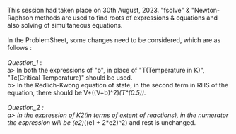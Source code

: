This session had taken place on 30th August, 2023. "fsolve" & "Newton-Raphson methods are used to find roots of expressions & equations and also solving of simultaneous equations.
<br/>
<br/>
In the ProblemSheet, some changes need to be considered, which are as follows : <br/>
<br/>
*Question_1* : 
<br/>
a> In both the expressions of "b", in place of "T(Temperature in K)", "Tc(Critical Temperature)" should be used.  <br/>
b> In the Redlich-Kwong equation of state, in the second term in RHS of the equation, there should be V*((V+b)^2)*(T^(0.5)). <br/>
<br/>
*Question_2* :
<br/>
a> In the expression of K2(in terms of extent of reactions), in the numerator the espression will be (e2)*((e1 + 2*e2)^2) and rest is unchanged.
